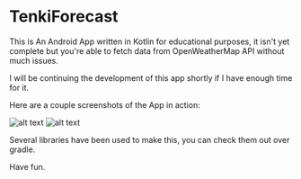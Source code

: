 # TenkiForecast

This is An Android App written in Kotlin for educational purposes, it isn't yet complete but you're able to fetch data from OpenWeatherMap API without much issues.

I will be continuing the development of this app shortly if I have enough time for it.

Here are a couple screenshots of the App in action:

![alt text](https://i.imgur.com/IVH8cCz.jpg)  ![alt text](https://i.imgur.com/SQbw7iN.jpg)
  
Several libraries have been used to make this, you can check them out over gradle.

Have fun.
